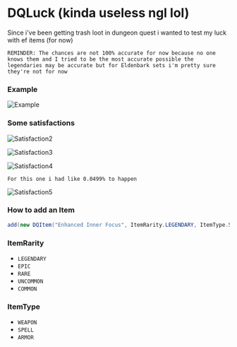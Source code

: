 # DQLuck (kinda useless ngl lol)
Since i've been getting trash loot in dungeon quest i wanted to test my luck with ef items (for now)

`REMINDER: The chances are not 100% accurate for now because no one knows them and I tried to be the most accurate possible the legendaries may be accurate but for Eldenbark sets i'm pretty sure they're not for now`

### Example
![Example](https://i.gyazo.com/50dccc6f0e4bf65e37328395351d37fd.png)

### Some satisfactions
![Satisfaction2](https://i.gyazo.com/22668d9efb16a6f32cf1e2da6bedb4f1.png)

![Satisfaction3](https://i.gyazo.com/82224acd4275899bac17631d8f312b2a.png)

![Satisfaction4](https://i.gyazo.com/a4f712990334ec06534fc99348f9e011.png)

`For this one i had like 0.0499% to happen`

![Satisfaction5](https://i.gyazo.com/3fac722abf2bc9ffe8e2ccb32dd9bbbf.png)

### How to add an Item
```java
add(new DQItem("Enhanced Inner Focus", ItemRarity.LEGENDARY, ItemType.SPELL, 0.025, false));
```

### ItemRarity
- `LEGENDARY`
- `EPIC`
- `RARE`
- `UNCOMMON`
- `COMMON`

### ItemType
- `WEAPON`
- `SPELL`
- `ARMOR`
